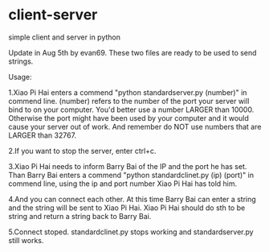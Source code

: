 # client-server
simple client and server in python


Update in Aug 5th by evan69.
These two files are ready to be used to send strings.

Usage:

1.Xiao Pi Hai enters a commend "python standardserver.py (number)" in commend line.
(number) refers to the number of the port your server will bind to on your computer. You'd better use a number LARGER than 10000. Otherwise the port might have been used by your computer and it would cause your server out of work. And remember do NOT use numbers that are LARGER than 32767.

2.If you want to stop the server, enter ctrl+c.

3.Xiao Pi Hai needs to inform Barry Bai of the IP and the port he has set. Than Barry Bai enters a commend "python standardclinet.py (ip) (port)" in commend line, using the ip and port number Xiao Pi Hai has told him.

4.And you can connect each other. At this time Barry Bai can enter a string and the string will be sent to Xiao Pi Hai. Xiao Pi Hai should do sth to be string and return a string back to Barry Bai.

5.Connect stoped. standardclinet.py stops working and standardserver.py still works.
